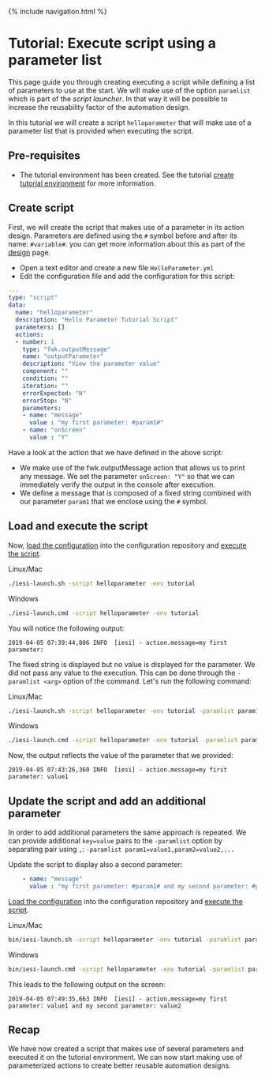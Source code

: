 {% include navigation.html %}

# Tutorial: Execute script using a parameter list

This page guide you through creating executing a script while defining a list of parameters to use at the start. 
We will make use of the option `paramlist` which is part of the *script launcher*. 
In that way it will be possible to increase the reusability factor of the automation design. 

In this tutorial we will create a script `helloparameter` that will make use of a parameter list that is provided when executing the script.

## Pre-requisites

* The tutorial environment has been created. See the tutorial [create tutorial environment](/{{site.repository}}/pages/tutorial/tutorialenvironment.html) for more information.

## Create script

First, we will create the script that makes use of a parameter in its action design. 
Parameters are defined using the `#` symbol before and after its name: `#variable#`. 
you can get more information about this as part of the [design](/{{site.repository}}/pages/design/design.html) page.
* Open a text editor and create a new file `HelloParameter.yml`
* Edit the configuration file and add the configuration for this script:

```yaml
---
type: "script"
data:
  name: "helloparameter"
  description: "Hello Parameter Tutorial Script"
  parameters: []
  actions:
  - number: 1
    type: "fwk.outputMessage"
    name: "outputParameter"
    description: "View the parameter value"
    component: ""
    condition: ""
    iteration: ""
    errorExpected: "N"
    errorStop: "N"
    parameters:
    - name: "message"
      value : "my first parameter: #param1#"
    - name: "onScreen"
      value : "Y"
```

Have a look at the action that we have defined in the above script:
* We make use of the fwk.outputMessage action that allows us to print any message. 
We set the parameter `onScreen: "Y"` so that we can immediately verify the output in the console after execution. 
* We define a message that is composed of a fixed string combined with our parameter `param1` that we enclose using the `#` symbol.

## Load and execute the script

Now, [load the configuration](/{{site.repository}}/pages/tutorial/loadconfiguration.html) into the configuration repository 
and [execute the script](/{{site.repository}}/pages/tutorial/executescript.html). 

Linux/Mac
```bash
./iesi-launch.sh -script helloparameter -env tutorial
```
Windows
```bash
./iesi-launch.cmd -script helloparameter -env tutorial
```

You will notice the following output:

```
2019-04-05 07:39:44,806 INFO  [iesi] - action.message=my first parameter: 
```

The fixed string is displayed but no value is displayed for the parameter. We did not pass any value to the execution. 
This can be done through the `-paramlist <arg>` option of the command. Let's run the following command:

Linux/Mac
```bash
./iesi-launch.sh -script helloparameter -env tutorial -paramlist param1=value1
```
Windows
```bash
./iesi-launch.cmd -script helloparameter -env tutorial -paramlist param1=value1
```

Now, the output reflects the value of the parameter that we provided:

```
2019-04-05 07:43:26,360 INFO  [iesi] - action.message=my first parameter: value1
```

## Update the script and add an additional parameter

In order to add additional parameters the same approach is repeated. We can provide additional `key=value` pairs to the `-paramlist` option by separating pair using `,`:
`-paramlist param1=value1,param2=value2,...`

Update the script to display also a second parameter:

```yaml
    - name: "message"
      value : "my first parameter: #param1# and my second parameter: #param2#"
```
[Load the configuration](/{{site.repository}}/pages/tutorial/loadconfiguration.html) into the configuration repository 
and [execute the script](/{{site.repository}}/pages/tutorial/executescript.html). 

Linux/Mac
```bash
bin/iesi-launch.sh -script helloparameter -env tutorial -paramlist param1=value1,param2=value2
```
Windows
```bash
bin/iesi-launch.cmd -script helloparameter -env tutorial -paramlist param1=value1,param2=value2
```

This leads to the following output on the screen:

```
2019-04-05 07:49:35,663 INFO  [iesi] - action.message=my first parameter: value1 and my second parameter: value2
```

## Recap

We have now created a script that makes use of several parameters and executed it on the tutorial environment. 
We can now start making use of parameterized actions to create better reusable automation designs.

